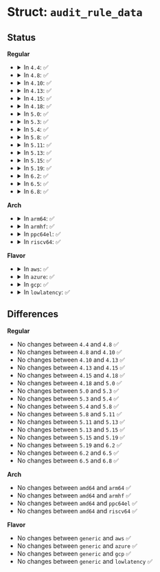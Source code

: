 # Struct: <code>audit_rule_data</code>

## Status
<b>Regular</b>
<ul>
<li>
<details>
<summary>In <code>4.4</code>: ✅</summary>

```c
struct audit_rule_data {
    __u32 flags;
    __u32 action;
    __u32 field_count;
    __u32 mask[64];
    __u32 fields[64];
    __u32 values[64];
    __u32 fieldflags[64];
    __u32 buflen;
    char buf[0];
};
```
</details>
</li>
<li>
<details>
<summary>In <code>4.8</code>: ✅</summary>

```c
struct audit_rule_data {
    __u32 flags;
    __u32 action;
    __u32 field_count;
    __u32 mask[64];
    __u32 fields[64];
    __u32 values[64];
    __u32 fieldflags[64];
    __u32 buflen;
    char buf[0];
};
```
</details>
</li>
<li>
<details>
<summary>In <code>4.10</code>: ✅</summary>

```c
struct audit_rule_data {
    __u32 flags;
    __u32 action;
    __u32 field_count;
    __u32 mask[64];
    __u32 fields[64];
    __u32 values[64];
    __u32 fieldflags[64];
    __u32 buflen;
    char buf[0];
};
```
</details>
</li>
<li>
<details>
<summary>In <code>4.13</code>: ✅</summary>

```c
struct audit_rule_data {
    __u32 flags;
    __u32 action;
    __u32 field_count;
    __u32 mask[64];
    __u32 fields[64];
    __u32 values[64];
    __u32 fieldflags[64];
    __u32 buflen;
    char buf[0];
};
```
</details>
</li>
<li>
<details>
<summary>In <code>4.15</code>: ✅</summary>

```c
struct audit_rule_data {
    __u32 flags;
    __u32 action;
    __u32 field_count;
    __u32 mask[64];
    __u32 fields[64];
    __u32 values[64];
    __u32 fieldflags[64];
    __u32 buflen;
    char buf[0];
};
```
</details>
</li>
<li>
<details>
<summary>In <code>4.18</code>: ✅</summary>

```c
struct audit_rule_data {
    __u32 flags;
    __u32 action;
    __u32 field_count;
    __u32 mask[64];
    __u32 fields[64];
    __u32 values[64];
    __u32 fieldflags[64];
    __u32 buflen;
    char buf[0];
};
```
</details>
</li>
<li>
<details>
<summary>In <code>5.0</code>: ✅</summary>

```c
struct audit_rule_data {
    __u32 flags;
    __u32 action;
    __u32 field_count;
    __u32 mask[64];
    __u32 fields[64];
    __u32 values[64];
    __u32 fieldflags[64];
    __u32 buflen;
    char buf[0];
};
```
</details>
</li>
<li>
<details>
<summary>In <code>5.3</code>: ✅</summary>

```c
struct audit_rule_data {
    __u32 flags;
    __u32 action;
    __u32 field_count;
    __u32 mask[64];
    __u32 fields[64];
    __u32 values[64];
    __u32 fieldflags[64];
    __u32 buflen;
    char buf[0];
};
```
</details>
</li>
<li>
<details>
<summary>In <code>5.4</code>: ✅</summary>

```c
struct audit_rule_data {
    __u32 flags;
    __u32 action;
    __u32 field_count;
    __u32 mask[64];
    __u32 fields[64];
    __u32 values[64];
    __u32 fieldflags[64];
    __u32 buflen;
    char buf[0];
};
```
</details>
</li>
<li>
<details>
<summary>In <code>5.8</code>: ✅</summary>

```c
struct audit_rule_data {
    __u32 flags;
    __u32 action;
    __u32 field_count;
    __u32 mask[64];
    __u32 fields[64];
    __u32 values[64];
    __u32 fieldflags[64];
    __u32 buflen;
    char buf[0];
};
```
</details>
</li>
<li>
<details>
<summary>In <code>5.11</code>: ✅</summary>

```c
struct audit_rule_data {
    __u32 flags;
    __u32 action;
    __u32 field_count;
    __u32 mask[64];
    __u32 fields[64];
    __u32 values[64];
    __u32 fieldflags[64];
    __u32 buflen;
    char buf[0];
};
```
</details>
</li>
<li>
<details>
<summary>In <code>5.13</code>: ✅</summary>

```c
struct audit_rule_data {
    __u32 flags;
    __u32 action;
    __u32 field_count;
    __u32 mask[64];
    __u32 fields[64];
    __u32 values[64];
    __u32 fieldflags[64];
    __u32 buflen;
    char buf[0];
};
```
</details>
</li>
<li>
<details>
<summary>In <code>5.15</code>: ✅</summary>

```c
struct audit_rule_data {
    __u32 flags;
    __u32 action;
    __u32 field_count;
    __u32 mask[64];
    __u32 fields[64];
    __u32 values[64];
    __u32 fieldflags[64];
    __u32 buflen;
    char buf[0];
};
```
</details>
</li>
<li>
<details>
<summary>In <code>5.19</code>: ✅</summary>

```c
struct audit_rule_data {
    __u32 flags;
    __u32 action;
    __u32 field_count;
    __u32 mask[64];
    __u32 fields[64];
    __u32 values[64];
    __u32 fieldflags[64];
    __u32 buflen;
    char buf[0];
};
```
</details>
</li>
<li>
<details>
<summary>In <code>6.2</code>: ✅</summary>

```c
struct audit_rule_data {
    __u32 flags;
    __u32 action;
    __u32 field_count;
    __u32 mask[64];
    __u32 fields[64];
    __u32 values[64];
    __u32 fieldflags[64];
    __u32 buflen;
    char buf[0];
};
```
</details>
</li>
<li>
<details>
<summary>In <code>6.5</code>: ✅</summary>

```c
struct audit_rule_data {
    __u32 flags;
    __u32 action;
    __u32 field_count;
    __u32 mask[64];
    __u32 fields[64];
    __u32 values[64];
    __u32 fieldflags[64];
    __u32 buflen;
    char buf[0];
};
```
</details>
</li>
<li>
<details>
<summary>In <code>6.8</code>: ✅</summary>

```c
struct audit_rule_data {
    __u32 flags;
    __u32 action;
    __u32 field_count;
    __u32 mask[64];
    __u32 fields[64];
    __u32 values[64];
    __u32 fieldflags[64];
    __u32 buflen;
    char buf[0];
};
```
</details>
</li>
</ul>
<b>Arch</b>
<ul>
<li>
<details>
<summary>In <code>arm64</code>: ✅</summary>

```c
struct audit_rule_data {
    __u32 flags;
    __u32 action;
    __u32 field_count;
    __u32 mask[64];
    __u32 fields[64];
    __u32 values[64];
    __u32 fieldflags[64];
    __u32 buflen;
    char buf[0];
};
```
</details>
</li>
<li>
<details>
<summary>In <code>armhf</code>: ✅</summary>

```c
struct audit_rule_data {
    __u32 flags;
    __u32 action;
    __u32 field_count;
    __u32 mask[64];
    __u32 fields[64];
    __u32 values[64];
    __u32 fieldflags[64];
    __u32 buflen;
    char buf[0];
};
```
</details>
</li>
<li>
<details>
<summary>In <code>ppc64el</code>: ✅</summary>

```c
struct audit_rule_data {
    __u32 flags;
    __u32 action;
    __u32 field_count;
    __u32 mask[64];
    __u32 fields[64];
    __u32 values[64];
    __u32 fieldflags[64];
    __u32 buflen;
    char buf[0];
};
```
</details>
</li>
<li>
<details>
<summary>In <code>riscv64</code>: ✅</summary>

```c
struct audit_rule_data {
    __u32 flags;
    __u32 action;
    __u32 field_count;
    __u32 mask[64];
    __u32 fields[64];
    __u32 values[64];
    __u32 fieldflags[64];
    __u32 buflen;
    char buf[0];
};
```
</details>
</li>
</ul>
<b>Flavor</b>
<ul>
<li>
<details>
<summary>In <code>aws</code>: ✅</summary>

```c
struct audit_rule_data {
    __u32 flags;
    __u32 action;
    __u32 field_count;
    __u32 mask[64];
    __u32 fields[64];
    __u32 values[64];
    __u32 fieldflags[64];
    __u32 buflen;
    char buf[0];
};
```
</details>
</li>
<li>
<details>
<summary>In <code>azure</code>: ✅</summary>

```c
struct audit_rule_data {
    __u32 flags;
    __u32 action;
    __u32 field_count;
    __u32 mask[64];
    __u32 fields[64];
    __u32 values[64];
    __u32 fieldflags[64];
    __u32 buflen;
    char buf[0];
};
```
</details>
</li>
<li>
<details>
<summary>In <code>gcp</code>: ✅</summary>

```c
struct audit_rule_data {
    __u32 flags;
    __u32 action;
    __u32 field_count;
    __u32 mask[64];
    __u32 fields[64];
    __u32 values[64];
    __u32 fieldflags[64];
    __u32 buflen;
    char buf[0];
};
```
</details>
</li>
<li>
<details>
<summary>In <code>lowlatency</code>: ✅</summary>

```c
struct audit_rule_data {
    __u32 flags;
    __u32 action;
    __u32 field_count;
    __u32 mask[64];
    __u32 fields[64];
    __u32 values[64];
    __u32 fieldflags[64];
    __u32 buflen;
    char buf[0];
};
```
</details>
</li>
</ul>

## Differences
<b>Regular</b>
<ul>
<li>
No changes between <code>4.4</code> and <code>4.8</code> ✅
</li>
<li>
No changes between <code>4.8</code> and <code>4.10</code> ✅
</li>
<li>
No changes between <code>4.10</code> and <code>4.13</code> ✅
</li>
<li>
No changes between <code>4.13</code> and <code>4.15</code> ✅
</li>
<li>
No changes between <code>4.15</code> and <code>4.18</code> ✅
</li>
<li>
No changes between <code>4.18</code> and <code>5.0</code> ✅
</li>
<li>
No changes between <code>5.0</code> and <code>5.3</code> ✅
</li>
<li>
No changes between <code>5.3</code> and <code>5.4</code> ✅
</li>
<li>
No changes between <code>5.4</code> and <code>5.8</code> ✅
</li>
<li>
No changes between <code>5.8</code> and <code>5.11</code> ✅
</li>
<li>
No changes between <code>5.11</code> and <code>5.13</code> ✅
</li>
<li>
No changes between <code>5.13</code> and <code>5.15</code> ✅
</li>
<li>
No changes between <code>5.15</code> and <code>5.19</code> ✅
</li>
<li>
No changes between <code>5.19</code> and <code>6.2</code> ✅
</li>
<li>
No changes between <code>6.2</code> and <code>6.5</code> ✅
</li>
<li>
No changes between <code>6.5</code> and <code>6.8</code> ✅
</li>
</ul>
<b>Arch</b>
<ul>
<li>
No changes between <code>amd64</code> and <code>arm64</code> ✅
</li>
<li>
No changes between <code>amd64</code> and <code>armhf</code> ✅
</li>
<li>
No changes between <code>amd64</code> and <code>ppc64el</code> ✅
</li>
<li>
No changes between <code>amd64</code> and <code>riscv64</code> ✅
</li>
</ul>
<b>Flavor</b>
<ul>
<li>
No changes between <code>generic</code> and <code>aws</code> ✅
</li>
<li>
No changes between <code>generic</code> and <code>azure</code> ✅
</li>
<li>
No changes between <code>generic</code> and <code>gcp</code> ✅
</li>
<li>
No changes between <code>generic</code> and <code>lowlatency</code> ✅
</li>
</ul>
